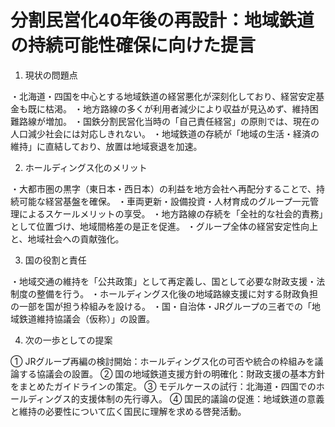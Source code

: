 # 分割民営化40年後の再設計：地域鉄道の持続可能性確保に向けた提言
1. 現状の問題点

・北海道・四国を中心とする地域鉄道の経営悪化が深刻化しており、経営安定基金も既に枯渇。
・地方路線の多くが利用者減少により収益が見込めず、維持困難路線が増加。
・国鉄分割民営化当時の「自己責任経営」の原則では、現在の人口減少社会には対応しきれない。
・地域鉄道の存続が「地域の生活・経済の維持」に直結しており、放置は地域衰退を加速。

2. ホールディングス化のメリット

・大都市圏の黒字（東日本・西日本）の利益を地方会社へ再配分することで、持続可能な経営基盤を確保。
・車両更新・設備投資・人材育成のグループ一元管理によるスケールメリットの享受。
・地方路線の存続を「全社的な社会的責務」として位置づけ、地域間格差の是正を促進。
・グループ全体の経営安定性向上と、地域社会への貢献強化。

3. 国の役割と責任

・地域交通の維持を「公共政策」として再定義し、国として必要な財政支援・法制度の整備を行う。
・ホールディングス化後の地域路線支援に対する財政負担の一部を国が担う枠組みを設ける。
・国・自治体・JRグループの三者での「地域鉄道維持協議会（仮称）」の設置。

4. 次の一歩としての提案

① JRグループ再編の検討開始：ホールディングス化の可否や統合の枠組みを議論する協議会の設置。
② 国の地域鉄道支援方針の明確化：財政支援の基本方針をまとめたガイドラインの策定。
③ モデルケースの試行：北海道・四国でのホールディングス的支援体制の先行導入。
④ 国民的議論の促進：地域鉄道の意義と維持の必要性について広く国民に理解を求める啓発活動。